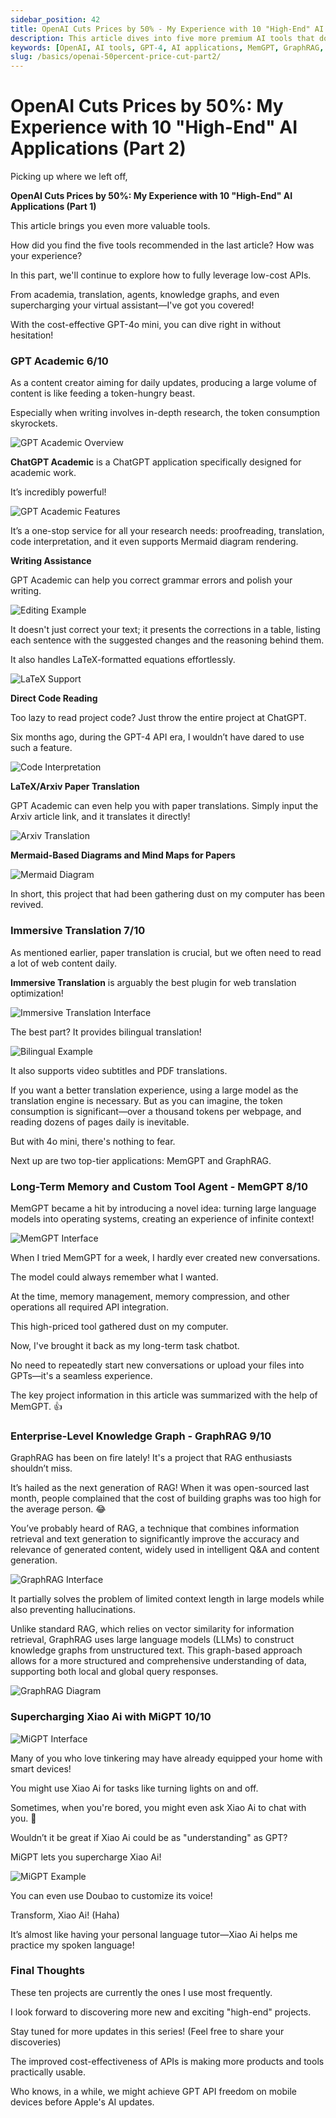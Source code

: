 ```yaml
---
sidebar_position: 42
title: OpenAI Cuts Prices by 50% - My Experience with 10 "High-End" AI Applications (Part 2)
description: This article dives into five more premium AI tools that dominated the charts, showcasing their powerful capabilities, especially with OpenAI's recent price cut.
keywords: [OpenAI, AI tools, GPT-4, AI applications, MemGPT, GraphRAG, MiGPT, academic AI, translation AI]
slug: /basics/openai-50percent-price-cut-part2/
---
```


# OpenAI Cuts Prices by 50%: My Experience with 10 "High-End" AI Applications (Part 2)

Picking up where we left off,

**OpenAI Cuts Prices by 50%: My Experience with 10 "High-End" AI Applications (Part 1)**

This article brings you even more valuable tools.

How did you find the five tools recommended in the last article? How was your experience?

In this part, we'll continue to explore how to fully leverage low-cost APIs.

From academia, translation, agents, knowledge graphs, and even supercharging your virtual assistant—I've got you covered!

With the cost-effective GPT-4o mini, you can dive right in without hesitation!

### GPT Academic 6/10

As a content creator aiming for daily updates, producing a large volume of content is like feeding a token-hungry beast.

Especially when writing involves in-depth research, the token consumption skyrockets.

![GPT Academic Overview](https://cdn.jsdelivr.net/gh/donttal/imgbed/img/640-20240821225908700)

**ChatGPT Academic** is a ChatGPT application specifically designed for academic work.

It’s incredibly powerful!

![GPT Academic Features](https://cdn.jsdelivr.net/gh/donttal/imgbed/img/640-20240821225920832)

It’s a one-stop service for all your research needs: proofreading, translation, code interpretation, and it even supports Mermaid diagram rendering.

**Writing Assistance**

GPT Academic can help you correct grammar errors and polish your writing.

![Editing Example](https://cdn.jsdelivr.net/gh/donttal/imgbed/img/640-20240821225933074)

It doesn't just correct your text; it presents the corrections in a table, listing each sentence with the suggested changes and the reasoning behind them.

It also handles LaTeX-formatted equations effortlessly.

![LaTeX Support](https://cdn.jsdelivr.net/gh/donttal/imgbed/img/640-20240821230001865)

**Direct Code Reading**

Too lazy to read project code? Just throw the entire project at ChatGPT.

Six months ago, during the GPT-4 API era, I wouldn’t have dared to use such a feature.

![Code Interpretation](https://cdn.jsdelivr.net/gh/donttal/imgbed/img/640-20240821230013008)

**LaTeX/Arxiv Paper Translation**

GPT Academic can even help you with paper translations. Simply input the Arxiv article link, and it translates it directly!

![Arxiv Translation](https://cdn.jsdelivr.net/gh/donttal/imgbed/img/640-20240821230025257)

**Mermaid-Based Diagrams and Mind Maps for Papers**

![Mermaid Diagram](https://cdn.jsdelivr.net/gh/donttal/imgbed/img/640-20240821230036290-20240821230115153)

In short, this project that had been gathering dust on my computer has been revived.

### Immersive Translation 7/10

As mentioned earlier, paper translation is crucial, but we often need to read a lot of web content daily.

**Immersive Translation** is arguably the best plugin for web translation optimization!

![Immersive Translation Interface](https://cdn.jsdelivr.net/gh/donttal/imgbed/img/640-20240821230128055)

The best part? It provides bilingual translation!

![Bilingual Example](https://cdn.jsdelivr.net/gh/donttal/imgbed/img/640-20240821230136940)

It also supports video subtitles and PDF translations.

If you want a better translation experience, using a large model as the translation engine is necessary. But as you can imagine, the token consumption is significant—over a thousand tokens per webpage, and reading dozens of pages daily is inevitable.

But with 4o mini, there's nothing to fear.

Next up are two top-tier applications: MemGPT and GraphRAG.

### Long-Term Memory and Custom Tool Agent - MemGPT 8/10

MemGPT became a hit by introducing a novel idea: turning large language models into operating systems, creating an experience of infinite context!

![MemGPT Interface](https://cdn.jsdelivr.net/gh/donttal/imgbed/img/640-20240821230153166)

When I tried MemGPT for a week, I hardly ever created new conversations.

The model could always remember what I wanted.

At the time, memory management, memory compression, and other operations all required API integration.

This high-priced tool gathered dust on my computer.

Now, I've brought it back as my long-term task chatbot.

No need to repeatedly start new conversations or upload your files into GPTs—it's a seamless experience.

The key project information in this article was summarized with the help of MemGPT. 👍

### Enterprise-Level Knowledge Graph - GraphRAG 9/10

GraphRAG has been on fire lately! It's a project that RAG enthusiasts shouldn’t miss.

It’s hailed as the next generation of RAG! When it was open-sourced last month, people complained that the cost of building graphs was too high for the average person. 😂

You’ve probably heard of RAG, a technique that combines information retrieval and text generation to significantly improve the accuracy and relevance of generated content, widely used in intelligent Q&A and content generation.

![GraphRAG Interface](https://cdn.jsdelivr.net/gh/donttal/imgbed/img/640-20240821230204523)

It partially solves the problem of limited context length in large models while also preventing hallucinations.

Unlike standard RAG, which relies on vector similarity for information retrieval, GraphRAG uses large language models (LLMs) to construct knowledge graphs from unstructured text. This graph-based approach allows for a more structured and comprehensive understanding of data, supporting both local and global query responses.

![GraphRAG Diagram](https://cdn.jsdelivr.net/gh/donttal/imgbed/img/640-20240821230222175)

### Supercharging Xiao Ai with MiGPT 10/10

![MiGPT Interface](https://cdn.jsdelivr.net/gh/donttal/imgbed/img/640-20240821230232636)

Many of you who love tinkering may have already equipped your home with smart devices!

You might use Xiao Ai for tasks like turning lights on and off.

Sometimes, when you're bored, you might even ask Xiao Ai to chat with you. 🤣

Wouldn’t it be great if Xiao Ai could be as "understanding" as GPT?

MiGPT lets you supercharge Xiao Ai!

![MiGPT Example](https://cdn.jsdelivr.net/gh/donttal/imgbed/img/640-20240821230244196)

You can even use Doubao to customize its voice!

Transform, Xiao Ai! (Haha)

It’s almost like having your personal language tutor—Xiao Ai helps me practice my spoken language!

### Final Thoughts

These ten projects are currently the ones I use most frequently.

I look forward to discovering more new and exciting "high-end" projects.

Stay tuned for more updates in this series! (Feel free to share your discoveries)

The improved cost-effectiveness of APIs is making more products and tools practically usable.

Who knows, in a while, we might achieve GPT API freedom on mobile devices before Apple's AI updates.
